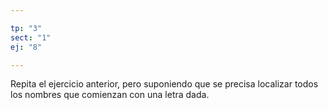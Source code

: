 ```yaml
---

tp: "3"
sect: "1"
ej: "8"

---
```


Repita el ejercicio anterior, pero suponiendo que se precisa localizar todos los nombres que comienzan con una letra dada.